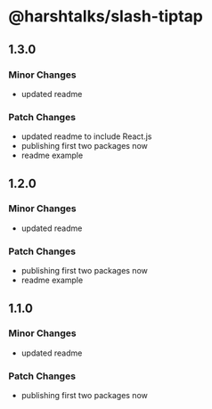 # @harshtalks/slash-tiptap

## 1.3.0

### Minor Changes

- updated readme

### Patch Changes

- updated readme to include React.js
- publishing first two packages now
- readme example

## 1.2.0

### Minor Changes

- updated readme

### Patch Changes

- publishing first two packages now
- readme example

## 1.1.0

### Minor Changes

- updated readme

### Patch Changes

- publishing first two packages now
